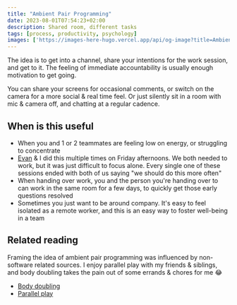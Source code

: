 ```yaml
---
title: "Ambient Pair Programming"
date: 2023-08-01T07:54:23+02:00
description: Shared room, different tasks
tags: [process, productivity, psychology]
images: ['https://images-here-hugo.vercel.app/api/og-image?title=Ambient%20Pair%20Programming']
---
```



The idea is to get into a channel, share your intentions for the work session, and get to it. The feeling of immediate accountability is usually enough motivation to get going.

You can share your screens for occasional comments, or switch on the camera for a more social & real time feel. Or just silently sit in a room with mic & camera off, and chatting at a regular cadence.

## When is this useful
- When you and 1 or 2 teammates are feeling low on energy, or struggling to concentrate
- [Evan](https://www.linkedin.com/in/evanchristians/?originalSubdomain=za) & I did this multiple times on Friday afternoons. We both needed to work, but it was just difficult to focus alone. Every single one of these sessions ended with both of us saying "we should do this more often"
- When handing over work, you and the person you're handing over to can work in the same room for a few days, to quickly get those early questions resolved
- Sometimes you just want to be around company. It's easy to feel isolated as a remote worker, and this is an easy way to foster well-being in a team

## Related reading
Framing the idea of ambient pair programming was influenced by non-software related sources. I enjoy parallel play with my friends & siblings, and body doubling takes the pain out of some errands & chores for me 😂
- [Body doubling](https://www.google.com/search?q=body+doubling&sourceid=chrome&ie=UTF-8)
- [Parallel play](https://www.brit.co/parallel-play-friendships/)